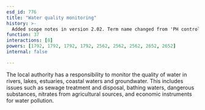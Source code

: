 ```yaml
---
esd_id: 776
title: "Water quality monitoring"
history: >-
  Added scope notes in version 2.02. Term name changed from 'PH control exercised' to 'Pollution control - water quality - monitoring' in version 3.00. Name changed to 'Water quality monitoring' in version 4.00.
function: 37
interactions: [8]
powers: [1792, 1792, 1792, 1792, 2562, 2562, 2562, 2652, 2652]
internal: false

---
```


The local authority has a responsibility to monitor the quality of water in rivers, lakes, estuaries, coastal waters and groundwater. This includes issues such as sewage treatment and disposal, bathing waters, dangerous substances, nitrates from agricultural sources, and economic instruments for water pollution.


